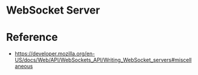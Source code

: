 # WebSocket Server
# Reference
* https://developer.mozilla.org/en-US/docs/Web/API/WebSockets_API/Writing_WebSocket_servers#miscellaneous
